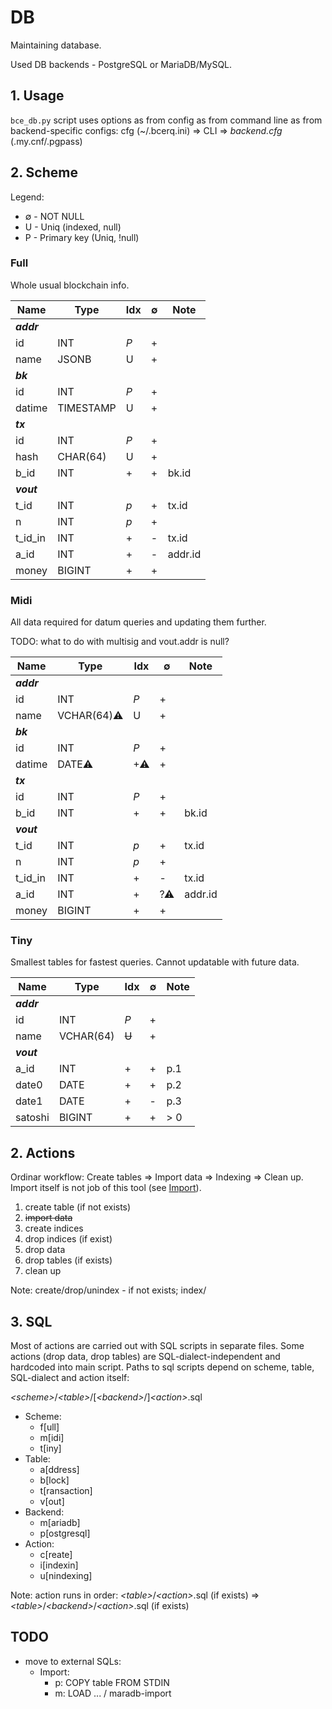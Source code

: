 # DB
Maintaining database.

Used DB backends - PostgreSQL or MariaDB/MySQL.

## 1. Usage

`bce_db.py` script uses options as from config as from command line as from backend-specific configs: cfg (~/.bcerq.ini) &rArr; CLI &rArr; _backend.cfg_ (.my.cnf/.pgpass)

## 2. Scheme

Legend:

- ∅ - NOT NULL
- U - Uniq (indexed, null)
- P - Primary key (Uniq, !null)

### Full

Whole usual blockchain info.

| Name     | Type      | Idx | ∅   | Note |
|----------|-----------|-----|-----|------|
| **_addr_** |
| id       | INT       | _P_ | +   |
| name     | JSONB     | U   | +   |
| **_bk_** |
| id       | INT       | _P_ | +   |
| datime   | TIMESTAMP | U   | +   |
| **_tx_** |
| id       | INT       | _P_ | +   |
| hash     | CHAR(64)  | U   | +   |
| b_id     | INT       | +   | +   | bk.id |
| **_vout_** |
| t_id     | INT       | _p_ | +   | tx.id |
| n        | INT       | _p_ | +   |
| t\_id_in | INT       | +   | -   | tx.id |
| a_id     | INT       | +   | -   | addr.id |
| money    | BIGINT    | +   | +   |

### Midi

All data required for datum queries and updating them further.

TODO: what to do with multisig and vout.addr is null?

| Name     | Type      | Idx | ∅   | Note |
|----------|-----------|-----|-----|------|
| **_addr_** |
| id       | INT       | _P_ | +   |
| name     | VCHAR(64)⚠| U   | +   |
| **_bk_** |
| id       | INT       | _P_ | +   |
| datime   | DATE⚠     | +⚠  | +   |
| **_tx_** |
| id       | INT       | _P_ | +   |
| b_id     | INT       | +   | +   | bk.id |
| **_vout_** |
| t_id     | INT       | _p_ | +   | tx.id |
| n        | INT       | _p_ | +   |
| t\_id_in | INT       | +   | -   | tx.id |
| a_id     | INT       | +   | ?⚠  | addr.id |
| money    | BIGINT    | +   | +   |

### Tiny

Smallest tables for fastest queries.
Cannot updatable with future data.

| Name   | Type       | Idx | ∅ | Note |
|--------|------------|-----|---|------|
| **_addr_** |
| id      | INT       | _P_ | + |
| name    | VCHAR(64) |~~U~~| + |
| **_vout_** |
| a_id    | INT       |  +  | + | p.1 |
| date0   | DATE      |  +  | + | p.2 |
| date1   | DATE      |  +  | - | p.3 |
| satoshi | BIGINT    |  +  | + | > 0 |

## 2. Actions

Ordinar workflow:
Create tables &rArr; Import data &rArr; Indexing &rArr; Clean up.
Import itself is not job of this tool (see [Import](Import.md)).

1. create table (if not exists)
1. ~~import data~~
1. create indices
1. drop indices (if exist)
1. drop data
1. drop tables (if exists)
1. clean up

Note: create/drop/unindex - if not exists; index/

## 3. SQL

Most of actions are carried out with SQL scripts in separate files.
Some actions (drop data, drop tables) are SQL-dialect-independent and hardcoded into main script.
Paths to sql scripts depend on scheme, table, SQL-dialect and action itself:

_&lt;scheme&gt;_/_&lt;table&gt;_/[_&lt;backend&gt;_/]_&lt;action&gt;_.sql

- Scheme:
  - f[ull]
  - m[idi]
  - t[iny]
- Table:
  - a[ddress]
  - b[lock]
  - t[ransaction]
  - v[out]
- Backend:
  - m[ariadb]
  - p[ostgresql]
- Action:
  - c[reate]
  - i[indexin]
  - u[nindexing]

Note: action runs in order: _&lt;table&gt;_/_&lt;action&gt;_.sql (if exists) &rArr; _&lt;table&gt;_/_&lt;backend&gt;_/_&lt;action&gt;_.sql (if exists)

## TODO

- move to external SQLs:
  - Import:
    - p: COPY table FROM STDIN
    - m: LOAD ... / maradb-import

